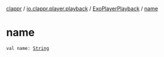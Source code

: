 [clappr](../../index.md) / [io.clappr.player.playback](../index.md) / [ExoPlayerPlayback](index.md) / [name](./name.md)

# name

`val name: `[`String`](https://kotlinlang.org/api/latest/jvm/stdlib/kotlin/-string/index.html)
